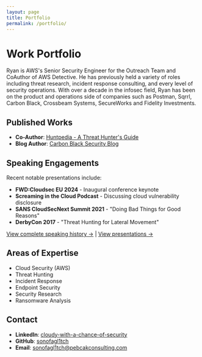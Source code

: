 ```yaml
---
layout: page
title: Portfolio
permalink: /portfolio/
---
```


# Work Portfolio

Ryan is AWS's Senior Security Engineer for the Outreach Team and CoAuthor of AWS Detective. He has previously held a variety of roles including threat research, incident response consulting, and every level of security operations. With over a decade in the infosec field, Ryan has been on the product and operations side of companies such as Postman, Sqrrl, Carbon Black, Crossbeam Systems, SecureWorks and Fidelity Investments.

## Published Works
- **Co-Author**: [Huntpedia - A Threat Hunter's Guide](https://www.threathunting.net/files/huntpedia.pdf)
- **Blog Author**: [Carbon Black Security Blog](https://www.carbonblack.com/author/ryan-nolette/)

## Speaking Engagements
Recent notable presentations include:
- **FWD:Cloudsec EU 2024** - Inaugural conference keynote
- **Screaming in the Cloud Podcast** - Discussing cloud vulnerability disclosure
- **SANS CloudSecNext Summit 2021** - "Doing Bad Things for Good Reasons"
- **DerbyCon 2017** - "Threat Hunting for Lateral Movement"

[View complete speaking history →](speaking/) | [View presentations →](presentations/)

## Areas of Expertise
- Cloud Security (AWS)
- Threat Hunting
- Incident Response
- Endpoint Security
- Security Research
- Ransomware Analysis

## Contact
- **LinkedIn**: [cloudy-with-a-chance-of-security](https://www.linkedin.com/in/cloudy-with-a-chance-of-security)
- **GitHub**: [sonofagl1tch](https://github.com/sonofagl1tch)
- **Email**: sonofagl1tch@pebcakconsulting.com
